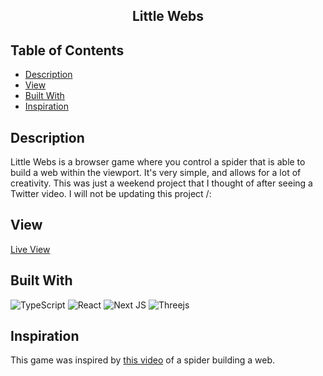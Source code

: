 <h2 align="center"> Little Webs </h2>

## Table of Contents
- [Description](#description)
- [View](#view)
- [Built With](#built-with)
- [Inspiration](#inspiration)

<a name="description"></a>
## Description
Little Webs is a browser game where you control a spider that is able to build a web within the viewport. It's very simple, and allows for a lot of creativity. This was just a weekend project that I thought of after seeing a Twitter video. I will not be updating this project /:

<a name="view"></a>
## View
[Live View](https://little-webs.vercel.app)

<a name="built-with"></a>
## Built With 
![TypeScript](https://img.shields.io/badge/typescript-%23007ACC.svg?style=for-the-badge&logo=typescript&logoColor=white) ![React](https://img.shields.io/badge/react-%2320232a.svg?style=for-the-badge&logo=react&logoColor=%2361DAFB) ![Next JS](https://img.shields.io/badge/Next-black?style=for-the-badge&logo=next.js&logoColor=white) ![Threejs](https://img.shields.io/badge/threejs-black?style=for-the-badge&logo=three.js&logoColor=white)  

<a name="inspiration"></a>
## Inspiration
This game was inspired by [this video](https://x.com/gunsnrosesgirl3/status/1839601889421226077) of a spider building a web. 
